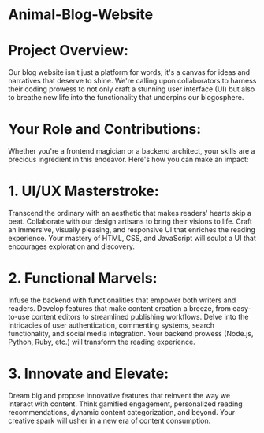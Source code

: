 # Animal-Blog-Website

# Project Overview:
Our blog website isn't just a platform for words; it's a canvas for ideas and narratives that deserve to shine. We're calling upon collaborators to harness their coding prowess to not only craft a stunning user interface (UI) but also to breathe new life into the functionality that underpins our blogosphere.

# Your Role and Contributions:
Whether you're a frontend magician or a backend architect, your skills are a precious ingredient in this endeavor. Here's how you can make an impact:

# 1. UI/UX Masterstroke:
Transcend the ordinary with an aesthetic that makes readers' hearts skip a beat. Collaborate with our design artisans to bring their visions to life. Craft an immersive, visually pleasing, and responsive UI that enriches the reading experience. Your mastery of HTML, CSS, and JavaScript will sculpt a UI that encourages exploration and discovery.

# 2. Functional Marvels:
Infuse the backend with functionalities that empower both writers and readers. Develop features that make content creation a breeze, from easy-to-use content editors to streamlined publishing workflows. Delve into the intricacies of user authentication, commenting systems, search functionality, and social media integration. Your backend prowess (Node.js, Python, Ruby, etc.) will transform the reading experience.

# 3. Innovate and Elevate:
Dream big and propose innovative features that reinvent the way we interact with content. Think gamified engagement, personalized reading recommendations, dynamic content categorization, and beyond. Your creative spark will usher in a new era of content consumption.
